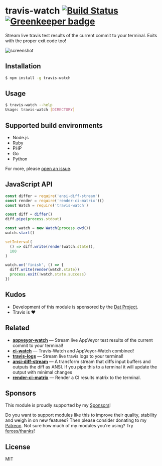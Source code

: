 
# travis-watch [![Build Status](https://travis-ci.org/juliangruber/travis-watch.svg?branch=master)](https://travis-ci.org/juliangruber/travis-watch) [![Greenkeeper badge](https://badges.greenkeeper.io/juliangruber/travis-watch.svg)](https://greenkeeper.io/)

Stream live travis test results of the current commit to your terminal. Exits with the proper exit code too!

![screenshot](screenshot.png)

## Installation

```bash
$ npm install -g travis-watch
```

## Usage

```bash
$ travis-watch --help
Usage: travis-watch [DIRECTORY]
```

## Supported build environments

- Node.js
- Ruby
- PHP
- Go
- Python

For more, please [open an issue](https://github.com/juliangruber/travis-watch/issues/new).

## JavaScript API

```js
const differ = require('ansi-diff-stream')
const render = require('render-ci-matrix')()
const Watch = require('travis-watch')

const diff = differ()
diff.pipe(process.stdout)

const watch = new Watch(process.cwd())
watch.start()

setInterval(
  () => diff.write(render(watch.state)),
  100
)

watch.on('finish', () => {
  diff.write(render(watch.state))
  process.exit(!watch.state.success)
})
```

## Kudos

- Development of this module is sponsored by the [Dat Project](https://datproject.org/).
- Travis is :heart:

## Related

- __[appveyor-watch](https://github.com/juliangruber/appveyor-watch)__ &mdash; Stream live AppVeyor test results of the current commit to your terminal!
- __[ci-watch](https://github.com/juliangruber/ci-watch)__ &mdash; Travis-Watch and AppVeyor-Watch combined!
- __[travis-logs](https://github.com/juliangruber/travis-logs)__ &mdash; Stream live travis logs to your terminal!
- __[ansi-diff-stream](https://github.com/mafintosh/ansi-diff-stream)__ &mdash; A transform stream that diffs input buffers and outputs the diff as ANSI. If you pipe this to a terminal it will update the output with minimal changes
- __[render-ci-matrix](https://github.com/juliangruber/render-ci-matrix)__ &mdash; Render a CI results matrix to the terminal.

## Sponsors

This module is proudly supported by my [Sponsors](https://github.com/juliangruber/sponsors)!

Do you want to support modules like this to improve their quality, stability and weigh in on new features? Then please consider donating to my [Patreon](https://www.patreon.com/juliangruber). Not sure how much of my modules you're using? Try [feross/thanks](https://github.com/feross/thanks)!

## License

MIT
